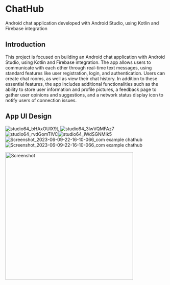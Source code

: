 # ChatHub
Android chat application developed with Android Studio, using Kotlin and Firebase integration
## Introduction
This project is focused on building an Android chat application with Android Studio, using Kotlin and Firebase integration. The app allows users to communicate with each other through real-time text messages, using standard features like user registration, login, and authentication. Users can create chat rooms, as well as view their chat history. In addition to these essential features, the app includes additional functionalities such as the ability to store user information and profile pictures, a feedback page to gather user opinions and suggestions, and a network status display icon to notify users of connection issues.



## App UI Design

![studio64_bHAxOUIX9L](https://github.com/AbhikritiMoti/ChatHub/assets/73769937/ae7d934c-fc44-4632-85b6-d97838dba299) ![studio64_3lwVQMFAz7](https://github.com/AbhikritiMoti/ChatHub/assets/73769937/84d4cc02-7e30-4e15-ba4d-cca92fa57c88)![studio64_rvdGomTlVC](https://github.com/AbhikritiMoti/ChatHub/assets/73769937/155e6741-22f3-44d7-8d67-388e5959b40a)![studio64_iWdSGNMIk5](https://github.com/AbhikritiMoti/ChatHub/assets/73769937/a8a8085b-4542-43d1-8893-5ecdac5a18cf) ![Screenshot_2023-06-09-22-16-10-066_com example chathub](https://github.com/AbhikritiMoti/ChatHub/assets/73769937/5167ee40-4ffb-49af-8506-3e8740f562b6)![Screenshot_2023-06-09-22-16-10-066_com example chathub](https://github.com/AbhikritiMoti/ChatHub/assets/73769937/7b4ef1ca-65d2-45b3-bc37-7c9620bc27c5)

<img src="https://github.com/AbhikritiMoti/ChatHub/assets/73769937/5167ee40-4ffb-49af-8506-3e8740f562b6" alt="Screenshot" width="400" height="auto">




